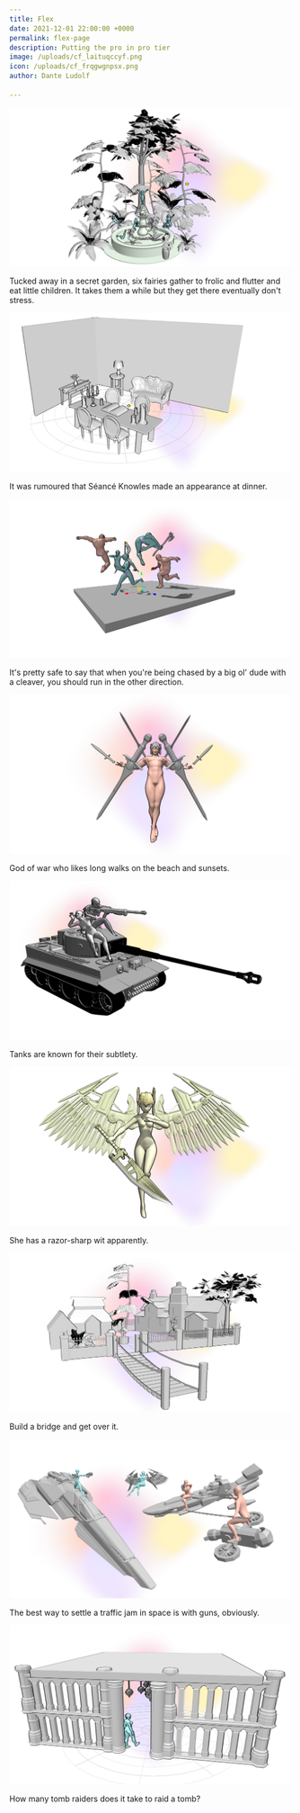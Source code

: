 ```yaml
---
title: Flex
date: 2021-12-01 22:00:00 +0000
permalink: flex-page
description: Putting the pro in pro tier
image: /uploads/cf_laituqccyf.png
icon: /uploads/cf_frqgwgnpsx.png
author: Dante Ludolf

---
```

![JSM flex 1](/uploads/cf_keboxqxndr.png)

Tucked away in a secret garden, six fairies gather to frolic and flutter and eat little children. It takes them a while but they get there eventually don't stress. 

![JSM flex 2](/uploads/cf_yebvyecdtu.png)

It was rumoured that Séancé Knowles made an appearance at dinner.

![JSM flex 3](/uploads/cf_hwrgkidqum.png)

It's pretty safe to say that when you're being chased by a big ol' dude with a cleaver, you should run in the other direction.

![JSM flex 4](/uploads/cf_yqnbfubmuq.png)

God of war who likes long walks on the beach and sunsets. 

![JSM flex 5](/uploads/cf_nphjtgqcaf.png)

Tanks are known for their subtlety.

![JSM flex 6](/uploads/cf_jtusngtlhk.png)

She has a razor-sharp wit apparently.

![JSM flex 7](/uploads/cf_bpfpylzjhw.png)

Build a bridge and get over it.

![JSM flex 8](/uploads/cf_fqvrcuydqd.png)

The best way to settle a traffic jam in space is with guns, obviously.

![JSM flex 9](/uploads/cf_cjuiocjkwn.png)

How many tomb raiders does it take to raid a tomb?